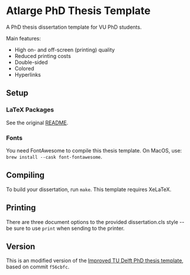 # Atlarge PhD Thesis Template

A PhD thesis dissertation template for VU PhD students.

Main features:

- High on- and off-screen (printing) quality
- Reduced printing costs
- Double-sided
- Colored
- Hyperlinks

## Setup

### LaTeX Packages

See the original [README](README.txt).

### Fonts

You need FontAwesome to compile this thesis template. On MacOS, use: `brew install --cask font-fontawesome`.

## Compiling

To build your dissertation, run `make`. This template requires XeLaTeX.

## Printing

There are three document options to the provided dissertation.cls style -- be sure to use `print` when sending to the printer.

## Version

This is an modified version of the [Improved TU Delft PhD thesis
template](https://github.com/Inventitech/phd-thesis-template), based on commit `f56cbfc`.
